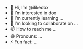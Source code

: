 - 👋 Hi, I’m @ilikedox
- 👀 I’m interested in dox
- 🌱 I’m currently learning ...
- 💞️ I’m looking to collaborate on ...
- 📫 How to reach me ...
- 😄 Pronouns: ...
- ⚡ Fun fact: ...

<!---
ilikedox/ilikedox is a ✨ special ✨ repository because its `README.md` (this file) appears on your GitHub profile.
You can click the Preview link to take a look at your changes.
--->
